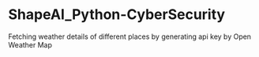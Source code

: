 # ShapeAI_Python-CyberSecurity
Fetching weather details of different places by generating api key by Open Weather Map
